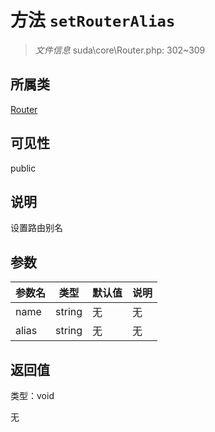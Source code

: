 # 方法 `setRouterAlias`

> *文件信息* suda\core\Router.php: 302~309

## 所属类 

[Router](../Router.md)

## 可见性

public

## 说明

设置路由别名


## 参数


| 参数名 | 类型 | 默认值 | 说明 |
|--------|-----|-------|-------|
| name |  string | 无 | 无 |
| alias |  string | 无 | 无 |



## 返回值

类型：void

无

